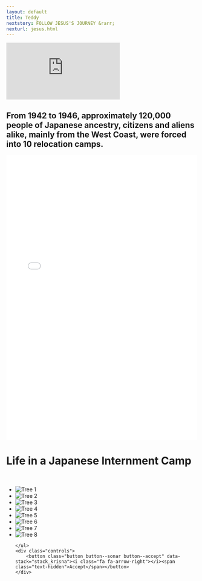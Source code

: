 ```yaml
---
layout: default
title: Teddy
nextstory: FOLLOW JESUS'S JOURNEY &rarr;
nexturl: jesus.html
---
```

 <div class="boxes" id="first">
 <div class="video">
 <iframe id="player1" src="https://player.vimeo.com/video/212126911?api=1&player_id=player1" frameborder="0" webkitallowfullscreen="" mozallowfullscreen="" allowfullscreen=""></iframe>
 </div>
 </div>
 <div class="teddyheader" id="second">
 <h2>From 1942 to 1946, approximately 120,000 people of Japanese ancestry, citizens and aliens alike, mainly from the West Coast, were forced into 10 relocation camps.</h2>
 <div id="third">
 <iframe src="images/intermentcamp/index.html" style="width:100%; height:750px; border:none; margin:0; padding:0; overflow:fixed; z-index:99;"></iframe>
 <!--
     <script src="https://cdnjs.cloudflare.com/ajax/libs/p5.js/0.5.7/p5.min.js"></script>
    <script src="https://cdnjs.cloudflare.com/ajax/libs/p5.js/0.5.7/addons/p5.dom.min.js"></script>
    <script src="https://cdnjs.cloudflare.com/ajax/libs/p5.js/0.5.7/addons/p5.sound.min.js"></script>
    <link rel="stylesheet" type="text/css" href="images/intermentcamp/style.css">
    <script src="images/intermentcamp/sketch.js"></script>
    -->
 </div>

<link rel="stylesheet" type="text/css" href="css/normalize.css" />
<link rel="stylesheet" type="text/css" href="fonts/font-awesome-4.3.0/css/font-awesome.min.css" />
<link rel="stylesheet" type="text/css" href="css/demo.css" />
<link rel="stylesheet" type="text/css" href="css/component.css" />
<script src="js/modernizr-custom.js"></script>


<div class="container">
<div class="content color-1">
<h1>Life in a Japanese Internment Camp </h1>
<br>
	<ul id="stack_krisna" class="stack stack--krisna" style="height: 800px;">
		<li class="stack__item"><img src="images/Teddy/1.jpg" alt="Tree 1" /></li>
		<li class="stack__item"><img src="images/Teddy/2.jpg" alt="Tree 2" /></li>
		<li class="stack__item"><img src="images/Teddy/3.jpg" alt="Tree 3" /></li>
		<li class="stack__item"><img src="images/Teddy/4.jpg" alt="Tree 4" /></li>
		<li class="stack__item"><img src="images/Teddy/5.jpg" alt="Tree 5" /></li>
  <li class="stack__item"><img src="images/Teddy/6.jpg" alt="Tree 6" /></li>
  <li class="stack__item"><img src="images/Teddy/7.fair play comittee.jpg" alt="Tree 7" /></li>
  <li class="stack__item"><img src="images/Teddy/8.jpg" alt="Tree 8" /></li>


	</ul>
	<div class="controls">
		<button class="button button--sonar button--accept" data-stack="stack_krisna"><i class="fa fa-arrow-right"></i><span class="text-hidden">Accept</span></button>
	</div>
</div>

</div><!-- /container -->
<script src="js/classie.js"></script>
<script>
// http://stackoverflow.com/a/11381730/989439
function mobilecheck() {
	var check = false;
	(function(a){if(/(android|ipad|playbook|silk|bb\d+|meego).+mobile|avantgo|bada\/|blackberry|blazer|compal|elaine|fennec|hiptop|iemobile|ip(hone|od)|iris|kindle|lge |maemo|midp|mmp|netfront|opera m(ob|in)i|palm( os)?|phone|p(ixi|re)\/|plucker|pocket|psp|series(4|6)0|symbian|treo|up\.(browser|link)|vodafone|wap|windows (ce|phone)|xda|xiino/i.test(a)||/1207|6310|6590|3gso|4thp|50[1-6]i|770s|802s|a wa|abac|ac(er|oo|s\-)|ai(ko|rn)|al(av|ca|co)|amoi|an(ex|ny|yw)|aptu|ar(ch|go)|as(te|us)|attw|au(di|\-m|r |s )|avan|be(ck|ll|nq)|bi(lb|rd)|bl(ac|az)|br(e|v)w|bumb|bw\-(n|u)|c55\/|capi|ccwa|cdm\-|cell|chtm|cldc|cmd\-|co(mp|nd)|craw|da(it|ll|ng)|dbte|dc\-s|devi|dica|dmob|do(c|p)o|ds(12|\-d)|el(49|ai)|em(l2|ul)|er(ic|k0)|esl8|ez([4-7]0|os|wa|ze)|fetc|fly(\-|_)|g1 u|g560|gene|gf\-5|g\-mo|go(\.w|od)|gr(ad|un)|haie|hcit|hd\-(m|p|t)|hei\-|hi(pt|ta)|hp( i|ip)|hs\-c|ht(c(\-| |_|a|g|p|s|t)|tp)|hu(aw|tc)|i\-(20|go|ma)|i230|iac( |\-|\/)|ibro|idea|ig01|ikom|im1k|inno|ipaq|iris|ja(t|v)a|jbro|jemu|jigs|kddi|keji|kgt( |\/)|klon|kpt |kwc\-|kyo(c|k)|le(no|xi)|lg( g|\/(k|l|u)|50|54|\-[a-w])|libw|lynx|m1\-w|m3ga|m50\/|ma(te|ui|xo)|mc(01|21|ca)|m\-cr|me(rc|ri)|mi(o8|oa|ts)|mmef|mo(01|02|bi|de|do|t(\-| |o|v)|zz)|mt(50|p1|v )|mwbp|mywa|n10[0-2]|n20[2-3]|n30(0|2)|n50(0|2|5)|n7(0(0|1)|10)|ne((c|m)\-|on|tf|wf|wg|wt)|nok(6|i)|nzph|o2im|op(ti|wv)|oran|owg1|p800|pan(a|d|t)|pdxg|pg(13|\-([1-8]|c))|phil|pire|pl(ay|uc)|pn\-2|po(ck|rt|se)|prox|psio|pt\-g|qa\-a|qc(07|12|21|32|60|\-[2-7]|i\-)|qtek|r380|r600|raks|rim9|ro(ve|zo)|s55\/|sa(ge|ma|mm|ms|ny|va)|sc(01|h\-|oo|p\-)|sdk\/|se(c(\-|0|1)|47|mc|nd|ri)|sgh\-|shar|sie(\-|m)|sk\-0|sl(45|id)|sm(al|ar|b3|it|t5)|so(ft|ny)|sp(01|h\-|v\-|v )|sy(01|mb)|t2(18|50)|t6(00|10|18)|ta(gt|lk)|tcl\-|tdg\-|tel(i|m)|tim\-|t\-mo|to(pl|sh)|ts(70|m\-|m3|m5)|tx\-9|up(\.b|g1|si)|utst|v400|v750|veri|vi(rg|te)|vk(40|5[0-3]|\-v)|vm40|voda|vulc|vx(52|53|60|61|70|80|81|83|85|98)|w3c(\-| )|webc|whit|wi(g |nc|nw)|wmlb|wonu|x700|yas\-|your|zeto|zte\-/i.test(a.substr(0,4)))check = true})(navigator.userAgent||navigator.vendor||window.opera);
	return check;
}
var clickeventtype = mobilecheck() ? 'touchstart' : 'click';

(function() {
	var support = { animations : Modernizr.cssanimations },
		animEndEventNames = { 'WebkitAnimation' : 'webkitAnimationEnd', 'OAnimation' : 'oAnimationEnd', 'msAnimation' : 'MSAnimationEnd', 'animation' : 'animationend' },
		animEndEventName = animEndEventNames[ Modernizr.prefixed( 'animation' ) ],
		onEndAnimation = function( el, callback ) {
			var onEndCallbackFn = function( ev ) {
				if( support.animations ) {
					if(ev.target != this) return;
					this.removeEventListener( animEndEventName, onEndCallbackFn);
				}
				if(callback && typeof callback === 'function') {callback.call();}
			};
			if( support.animations ) {
				el.addEventListener(animEndEventName, onEndCallbackFn);
			}
			else {
				onEndCallbackFn();
			}
		};

	[].slice.call(document.querySelectorAll('.button--sonar')).forEach(function(el) {
		el.addEventListener(clickeventtype, function(ev) {
			if( el.getAttribute('data-state') !== 'locked' ) {
				classie.add(el, 'button--active');
				onEndAnimation(el, function() {
					classie.remove(el, 'button--active');
				});
			}
		});
	});
})();
</script>
<script src="js/dynamics.min.js"></script>
<script src="js/main.js"></script>
<script>
(function() {
	var support = { animations : Modernizr.cssanimations },
		animEndEventNames = { 'WebkitAnimation' : 'webkitAnimationEnd', 'OAnimation' : 'oAnimationEnd', 'msAnimation' : 'MSAnimationEnd', 'animation' : 'animationend' },
		animEndEventName = animEndEventNames[ Modernizr.prefixed( 'animation' ) ],
		onEndAnimation = function( el, callback ) {
			var onEndCallbackFn = function( ev ) {
				if( support.animations ) {
					if(ev.target != this) return;
					this.removeEventListener( animEndEventName, onEndCallbackFn);
				}
				if(callback && typeof callback === 'function') {callback.call();}
			};
			if( support.animations ) {
				el.addEventListener(animEndEventName, onEndCallbackFn);
			}
			else {
				onEndCallbackFn();
			}
		};

	function nextSibling(el) {
		var nextSibling = el.nextSibling;
		while(nextSibling && nextSibling.nodeType != 1) {
		nextSibling = nextSibling.nextSibling
		}
		return nextSibling;
	}

	var krisna = new Stack(document.getElementById('stack_krisna'));

	// controls the click ring effect on the button
	var buttonClickCallback = function(bttn) {
		var bttn = bttn || this;
		bttn.setAttribute('data-state', 'unlocked');
	};

	document.querySelector('.button--accept[data-stack = stack_krisna]').addEventListener(clickeventtype, function() { krisna.accept(buttonClickCallback.bind(this)); });
	document.querySelector('.button--reject[data-stack = stack_krisna]').addEventListener(clickeventtype, function() { krisna.reject(buttonClickCallback.bind(this)); });

	[].slice.call(document.querySelectorAll('.button--sonar')).forEach(function(bttn) {
		bttn.addEventListener(clickeventtype, function() {
			bttn.setAttribute('data-state', 'locked');
		});
	});

	[].slice.call(document.querySelectorAll('.button--material')).forEach(function(bttn) {
		var radialAction = nextSibling(bttn.parentNode);

		bttn.addEventListener(clickeventtype, function(ev) {
			var boxOffset = radialAction.parentNode.getBoundingClientRect(),
				offset = bttn.getBoundingClientRect();

			radialAction.style.left = Number(offset.left - boxOffset.left) + 'px';
			radialAction.style.top = Number(offset.top - boxOffset.top) + 'px';

			classie.add(radialAction, classie.has(bttn, 'button--reject') ? 'material-circle--reject' : 'material-circle--accept');
			classie.add(radialAction, 'material-circle--active');
			onEndAnimation(radialAction, function() {
				classie.remove(radialAction, classie.has(bttn, 'button--reject') ? 'material-circle--reject' : 'material-circle--accept');
				classie.remove(radialAction, 'material-circle--active');
			});
		});
	});
})();
</script>

 
